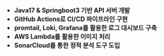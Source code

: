- **Java17 & Springboot3 기반 API 서버 개발**
- **GitHub Actions로 CI/CD 파이프라인 구현**
- **promtail, Loki, Grafana를 활용한 로그 대시보드 구축**
- **AWS Lambda를 활용한 이미지 처리**
- **SonarCloud를 통한 정적 분석 도구 도입**
